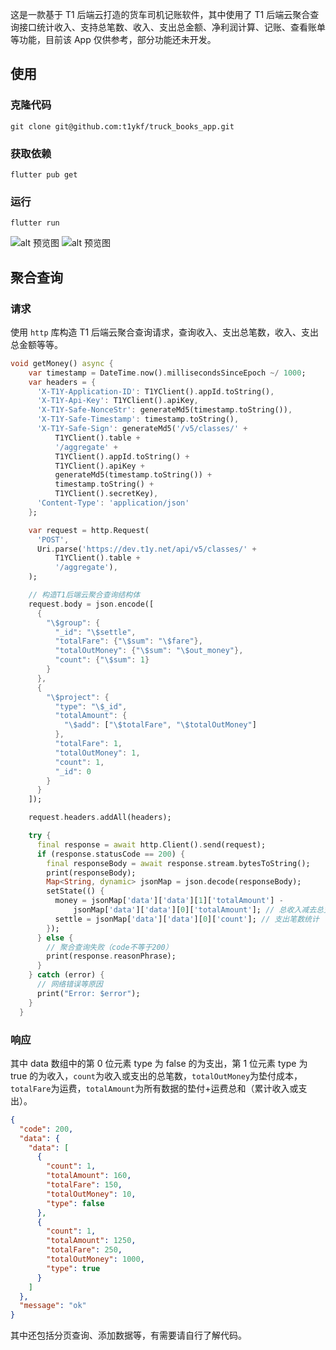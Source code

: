 这是一款基于 T1 后端云打造的货车司机记账软件，其中使用了 T1 后端云聚合查询接口统计收入、支持总笔数、收入、支出总金额、净利润计算、记账、查看账单等功能，目前该 App 仅供参考，部分功能还未开发。

## 使用

### 克隆代码

```shell
git clone git@github.com:t1ykf/truck_books_app.git
```

### 获取依赖

```shell
flutter pub get
```

### 运行

```shell
flutter run
```

![alt 预览图](./images/1.jpg)
![alt 预览图](./images/2.jpg)

## 聚合查询

### 请求

使用 `http` 库构造 T1 后端云聚合查询请求，查询收入、支出总笔数，收入、支出总金额等等。

```dart
void getMoney() async {
    var timestamp = DateTime.now().millisecondsSinceEpoch ~/ 1000;
    var headers = {
      'X-T1Y-Application-ID': T1YClient().appId.toString(),
      'X-T1Y-Api-Key': T1YClient().apiKey,
      'X-T1Y-Safe-NonceStr': generateMd5(timestamp.toString()),
      'X-T1Y-Safe-Timestamp': timestamp.toString(),
      'X-T1Y-Safe-Sign': generateMd5('/v5/classes/' +
          T1YClient().table +
          '/aggregate' +
          T1YClient().appId.toString() +
          T1YClient().apiKey +
          generateMd5(timestamp.toString()) +
          timestamp.toString() +
          T1YClient().secretKey),
      'Content-Type': 'application/json'
    };

    var request = http.Request(
      'POST',
      Uri.parse('https://dev.t1y.net/api/v5/classes/' +
          T1YClient().table +
          '/aggregate'),
    );

    // 构造T1后端云聚合查询结构体
    request.body = json.encode([
      {
        "\$group": {
          "_id": "\$settle",
          "totalFare": {"\$sum": "\$fare"},
          "totalOutMoney": {"\$sum": "\$out_money"},
          "count": {"\$sum": 1}
        }
      },
      {
        "\$project": {
          "type": "\$_id",
          "totalAmount": {
            "\$add": ["\$totalFare", "\$totalOutMoney"]
          },
          "totalFare": 1,
          "totalOutMoney": 1,
          "count": 1,
          "_id": 0
        }
      }
    ]);

    request.headers.addAll(headers);

    try {
      final response = await http.Client().send(request);
      if (response.statusCode == 200) {
        final responseBody = await response.stream.bytesToString();
        print(responseBody);
        Map<String, dynamic> jsonMap = json.decode(responseBody);
        setState(() {
          money = jsonMap['data']['data'][1]['totalAmount'] -
              jsonMap['data']['data'][0]['totalAmount']; // 总收入减去总支出得到净利润
          settle = jsonMap['data']['data'][0]['count']; // 支出笔数统计
        });
      } else {
        // 聚合查询失败（code不等于200）
        print(response.reasonPhrase);
      }
    } catch (error) {
      // 网络错误等原因
      print("Error: $error");
    }
  }
```

### 响应

其中 data 数组中的第 0 位元素 type 为 false 的为支出，第 1 位元素 type 为 true 的为收入，`count`为收入或支出的总笔数，`totalOutMoney`为垫付成本，`totalFare`为运费，`totalAmount`为所有数据的垫付+运费总和（累计收入或支出）。

```json
{
  "code": 200,
  "data": {
    "data": [
      {
        "count": 1,
        "totalAmount": 160,
        "totalFare": 150,
        "totalOutMoney": 10,
        "type": false
      },
      {
        "count": 1,
        "totalAmount": 1250,
        "totalFare": 250,
        "totalOutMoney": 1000,
        "type": true
      }
    ]
  },
  "message": "ok"
}
```

其中还包括分页查询、添加数据等，有需要请自行了解代码。
